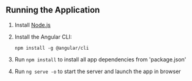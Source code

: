 ## Running the Application

1. Install [Node.js](http://nodejs.org)

1. Install the Angular CLI:

    `npm install -g @angular/cli`

1. Run `npm install` to install all app dependencies from 'package.json'

1. Run `ng serve -o` to start the server and launch the app in browser
